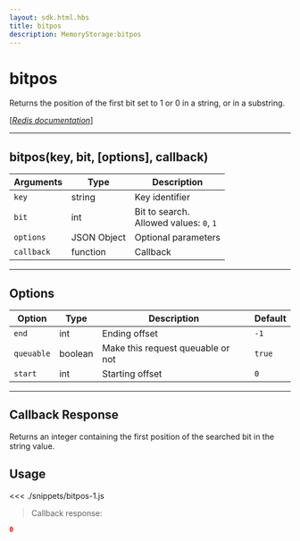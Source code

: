 ```yaml
---
layout: sdk.html.hbs
title: bitpos
description: MemoryStorage:bitpos
---
```


# bitpos

Returns the position of the first bit set to 1 or 0 in a string, or in a substring.

[[_Redis documentation_]](https://redis.io/commands/bitpos)

---

## bitpos(key, bit, [options], callback)

| Arguments  | Type        | Description                                 |
| ---------- | ----------- | ------------------------------------------- |
| `key`      | string      | Key identifier                              |
| `bit`      | int         | Bit to search.<br/>Allowed values: `0`, `1` |
| `options`  | JSON Object | Optional parameters                         |
| `callback` | function    | Callback                                    |

---

## Options

| Option     | Type    | Description                       | Default |
| ---------- | ------- | --------------------------------- | ------- |
| `end`      | int     | Ending offset                     | `-1`    |
| `queuable` | boolean | Make this request queuable or not | `true`  |
| `start`    | int     | Starting offset                   | `0`     |

---

## Callback Response

Returns an integer containing the first position of the searched bit in the string value.

## Usage

<<< ./snippets/bitpos-1.js

> Callback response:

```json
0
```
